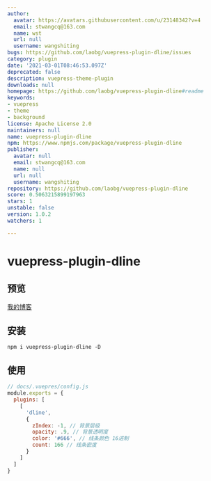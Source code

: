 ```yaml
---
author:
  avatar: https://avatars.githubusercontent.com/u/23148342?v=4
  email: stwangcq@163.com
  name: wst
  url: null
  username: wangshiting
bugs: https://github.com/laobg/vuepress-plugin-dline/issues
category: plugin
date: '2021-03-01T08:46:53.097Z'
deprecated: false
description: vuepress-theme-plugin
downloads: null
homepage: https://github.com/laobg/vuepress-plugin-dline#readme
keywords:
- vuepress
- theme
- background
license: Apache License 2.0
maintainers: null
name: vuepress-plugin-dline
npm: https://www.npmjs.com/package/vuepress-plugin-dline
publisher:
  avatar: null
  email: stwangcq@163.com
  name: null
  url: null
  username: wangshiting
repository: https://github.com/laobg/vuepress-plugin-dline
score: 0.5063215899197963
stars: 1
unstable: false
version: 1.0.2
watchers: 1

---
```


# vuepress-plugin-dline
## 预览
[我的博客](https://www.wstee.com)
## 安装
``npm i vuepress-plugin-dline -D``
## 使用
```js
// docs/.vuepres/config.js
module.exports = {
  plugins: [
    [
      'dline',
      {
        zIndex: -1, // 背景层级
        opacity: .9, // 背景透明度
        color: '#666', // 线条颜色 16进制
        count: 166 // 线条密度
      }
    ]
  ]
}

```
